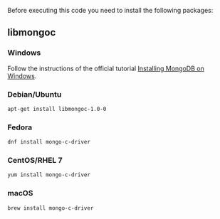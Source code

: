 Before executing this code you need to install the following packages:

## libmongoc
### Windows
Follow the instructions of the official tutorial [Installing MongoDB on Windows](https://www.mongodb.com/docs/manual/tutorial/install-mongodb-on-windows/).

### Debian/Ubuntu
```bash
apt-get install libmongoc-1.0-0
```

### Fedora
```bash
dnf install mongo-c-driver
```

### CentOS/RHEL 7
```bash
yum install mongo-c-driver
```

### macOS
```bash
brew install mongo-c-driver
```